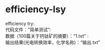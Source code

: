 # efficiency-lsy
efficiency try:\
代码文件：“简单测试”:\
数据（100篇关于钙钛矿的摘要）：“1.txt” :\
输出结果(光电转换效率，化学名称)：“输出.txt”
